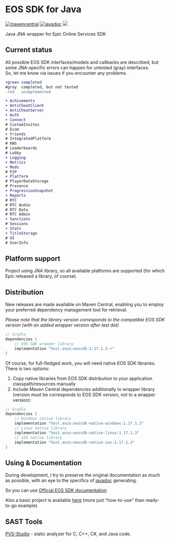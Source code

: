 # EOS SDK for Java

[![mavencentral](https://img.shields.io/maven-central/v/host.anzo/eossdk)](https://central.sonatype.com/artifact/host.anzo/eossdk)
[![javadoc](https://javadoc.io/badge2/host.anzo/eossdk/javadoc.svg?rnd=)](https://javadoc.io/doc/host.anzo/eossdk)
![](https://img.shields.io/github/license/AN3Orik/eossdk)

Java JNA wrapper for Epic Online Services SDK

## Current status
All possible EOS SDK interfaces/models and callbacks are described, but some JNA-specific errors can happen for untested (gray) interfaces.\
So, let me know via issues if you encounter any problems.

```diff
+green completed
#gray  completed, but not tested
-red   unimplemented

+ Achivements
+ AntiCheatClient
+ AntiCheatServer
+ Auth
+ Connect
# CustomInvites
# Ecom
+ Friends
# IntegratedPlatform
# KWS
# Leaderboards
# Lobby
+ Logging
+ Metrics
+ Mods
# P2P
+ Platform
# PlayerDataStorage
# Presence
+ ProgressionSnapshot
+ Reports
# RTC
# RTC Audio
# RTC Data
# RTC Admin
+ Sanctions
# Sessions
+ Stats
+ TitleStorage
# UI
# UserInfo
```

## Platform support
Project using JNA library, so all available platforms are supported (for which Epic released a library, of course).

## Distribution
New releases are made available on Maven Central, enabling you to employ your preferred dependency management tool for retrieval.

*Please note that the library version corresponds to the compatible EOS SDK version (with an added wrapper version after last dot)*

```groovy
// Gradle
dependencies {
    // EOS SDK wrapper library
    implementation "host.anzo:eossdk:1.17.1.3.+"
}
```

Of course, for full-fledged work, you will need native EOS SDK libraries. There is two options:
1. Copy native libraries from EOS SDK distribution to your application classpath/resources manually
2. Include Maven Central dependencies additionally to wrapper library (version must be corresponds to EOS SDK version, not to a wrapper version):
```groovy
// Gradle
dependencies {
    // Windows native library
    implementation "host.anzo:eossdk-native-windows:1.17.1.3"
    // Linux native library
    implementation "host.anzo:eossdk-native-linux:1.17.1.3"
    // iOS native library
    implementation "host.anzo:eossdk-native-ios:1.17.1.3"
}
```

## Using & Documentation
During development, I try to preserve the original documentation as much as possible, with an eye to the specifics of [javadoc](https://javadoc.io/doc/host.anzo/eossdk) generating.

So you can use [Official EOS SDK documentation](https://dev.epicgames.com/docs/api-ref)

Also a basic project is available [here](https://github.com/AN3Orik/eossdk/tree/main/eossdk-example) (more just "how-to-use" than ready-to-go example)

## SAST Tools

[PVS-Studio](https://pvs-studio.com/pvs-studio/?utm_source=website&utm_medium=github&utm_campaign=open_source) - static analyzer for C, C++, C#, and Java code.
